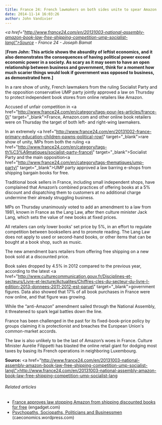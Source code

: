 ```yaml
---
title: France 24: French lawmakers on both sides unite to spear Amazon
date: 2014-11-14 16:03:26
author: John Vandivier
---
```




<em><a href=\"http://www.france24.com/en/20131003-national-assembly-amazon-book-law-free-shipping-competition-ump-socialist-lang\">Source</a> - France 24 - Joseph Bamat</em>

[<strong>From John: This article shows the absurdity of leftist economics, and it also demonstrates the consequences of having political power exceed economic power in a society. As scary as it may seem to have an open relationship between business and government, think for a moment how much scarier things would look if government was opposed to business, as demonstrated here.]</strong>

In a rare show of unity, French lawmakers from the ruling Socialist Party and the opposition conservative UMP party jointly approved a law on Thursday to protect independent book stores from online retailers like Amazon.
<div>
<div>

Accused of unfair competition in <a href=\"http://www.france24.com/en/category/tags-pour-les-articles/france-0\" target=\"_blank\">France</a>, Amazon.com and other online book retailers were on Thursday the target of both left- and right-wing lawmakers.

In an extremely <a href=\"http://www.france24.com/en/20131002-france-primary-education-children-pawns-political-row\" target=\"_blank\">rare show of unity</a>, MPs from both the ruling <a href=\"http://www.france24.com/en/category/tags-th%C3%A9matiques/socialist-party-france\" target=\"_blank\">Socialist Party</a> and the main opposition<a href=\"http://www.france24.com/en/category/tags-thematiques/ump-party\" target=\"_blank\">UMP</a> party approved a law barring e-shops from shipping bargain books for free.

Traditional book sellers in France, including small independent shops, have complained that Amazon’s combined practices of offering books at a 5% discount and dispatching them to customers at no additional charge undermine their already struggling business.

MPs on Thursday unanimously voted to add an amendment to a law from 1981, known in France as the Lang Law, after then culture minister Jack Lang, which sets the value of new books at fixed prices.

All retailers can only lower books' set price by 5%, in an effort to regulate competition between booksellers and to promote reading. The Lang Law does not apply to used or second-hand books, or other items that can be bought at a book shop, such as music.

The new amendment bars retailers from offering free shipping on a new book sold at a discounted price.

Book sales dropped by 4.5% in 2012 compared to the previous year, according to the latest <a href=\"http://www.culturecommunication.gouv.fr/Disciplines-et-secteurs/Livre-et-lecture/Actualites/Chiffres-cles-du-secteur-du-livre-l-edition-2013-donnees-2011-2012-est-parue\" target=\"_blank\">government figures</a>. Data also showed that 17% of all book purchases in France were now online, and that figure was growing.

While the “anti-Amazon” amendment sailed through the National Assembly, it threatened to spark legal battles down the line.

France has been challenged in the past for its fixed-book-price policy by groups claiming it is protectionist and breaches the European Union's common-market accords.

The law is also unlikely to be the last of Amazon’s woes in France. Culture Minister Aurélie Filippetti has blasted the online retail giant for dodging most taxes by basing its French operations in neighboring Luxembourg.

<strong>Source: </strong><a href=\"http://www.france24.com/en/20131003-national-assembly-amazon-book-law-free-shipping-competition-ump-socialist-lang\">http://www.france24.com/en/20131003-national-assembly-amazon-book-law-free-shipping-competition-ump-socialist-lang</a>

</div>
</div>
<h6 class=\"zemanta-related-title\" style=\"font-size:1em;\">Related articles</h6>
<ul class=\"zemanta-article-ul\">
	<li class=\"zemanta-article-ul-li\"><a href=\"http://www.engadget.com/2013/10/03/amazon-banned-free-shipping-books-france/?ncid=txtlnkusaolp00000589\" target=\"_blank\">France approves law stopping Amazon from shipping discounted books for free</a> (engadget.com)</li>
	<li class=\"zemanta-article-ul-li\"><a href=\"http://caeconomics.wordpress.com/2013/10/03/psychopaths-sociopaths-politicians-and-businessmen/\" target=\"_blank\">Psychopaths, Sociopaths, Politicians and Businessmen</a> (caeconomics.wordpress.com)</li>
</ul>